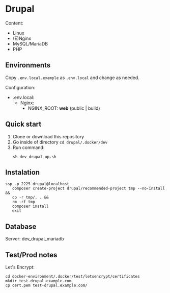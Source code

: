 # Drupal

Content:
- Linux
- (E)Nginx
- MySQL/MariaDB
- PHP

## Environments

Copy `.env.local.example` as `.env.local` and change as needed.

Configuration:
- .env.local:
  - Nginx:
     - NGINX_ROOT: **web** (public | build)

## Quick start
1. Clone or download this repository
2. Go inside of directory `cd drupal/.docker/dev`
3. Run command:
    ```
    sh dev_drupal_up.sh
    ```

## Instalation
```
ssp -p 2225 drupal@localhost
   composer create-project drupal/recommended-project tmp --no-install &&
   cp -r tmp/. . &&
   rm -rf tmp
   composer install
   exit
```

## Database

Server: dev_drupal_mariadb

## Test/Prod notes

Let's Encrypt:
```
cd docker-environment/.docker/test/letsencrypt/certificates
mkdir test-drupal.example.com
cp cert.pem test-drupal.example.com/
```